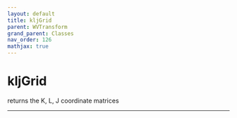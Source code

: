 ```yaml
---
layout: default
title: kljGrid
parent: WVTransform
grand_parent: Classes
nav_order: 126
mathjax: true
---
```


#  kljGrid

returns the K, L, J coordinate matrices


---

